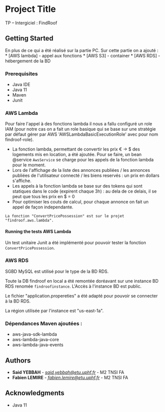 # Project Title

TP – Intergiciel : FindRoof 

## Getting Started

En plus de ce qui a été réalisé sur la partie PC. Sur cette partie on a ajouté : 
	* [AWS lambda] - appel aux fonctions
	* [AWS S3]     - container
	* [AWS RDS]    - hébergement de la BD

### Prerequisites

* Java IDE
* Java 11 
* Maven 
* Junit

### AWS Lambda

Pour faire l'appel à des fonctions lambda il nous a fallu configuré un role IAM (pour notre cas on a fait un role basique qui se base sur une stratégie par défaut gérer par AWS 'AWSLambdaBasicExecutionRole' avec pour nom findroof-role).

* La fonction lambda, permettant de convertir les prix € -> $ des logements mis en location, a été ajoutée. Pour se faire, un bean @service ```AwsService``` se charge pour les appels de la fonction lambda pour le moment. 
* Lors de l'affichage de la liste des annonces publiées / les annonces publiées de l'utilisateur connecté / les biens reservés : un prix en dollars s'affiche. 
* Les appels à la fonction lambda se base sur des tokens qui sont statiques dans le code (expirent chaque 3h) : au dela de ce delais, il se peut que tous les prix en $ = 0
* Pour optimiser les couts de calcul, pour chaque annonce on fait un appel de façon independante.         

```
La fonction "ConvertPricePossession" est sur le projet "findroof.aws.lambda".  
```
#### Running the tests AWS Lambda

Un test unitaire Junit a été implémenté pour pouvoir tester la fonction ```ConvertPricePossession```.

### AWS RDS

SGBD MySQL est utilisé pour le type de la BD RDS. 

Toute la DB findroof en local a été remontée doréavant sur une instance BD RDS renomée ```findroofinstance```. L'Accès à l'instance BD est public. 

Le fichier "application.propereties" a été adapté pour pouvoir se connecter à la BD RDS. 

La région utilisée par l'instance est "us-east-1a". 


### Dépendances Maven ajoutées : 

* aws-java-sdk-lambda
* aws-lambda-java-core
* aws-lambda-java-events


## Authors

* **Said YEBBAH** - *said.yebbah@etu.uphf.fr* - M2 TNSI FA
* **Fabien LEMIRE** - *fabien.lemire@etu.uphf.fr* - M2 TNSI FA


## Acknowledgments

* Java 11 